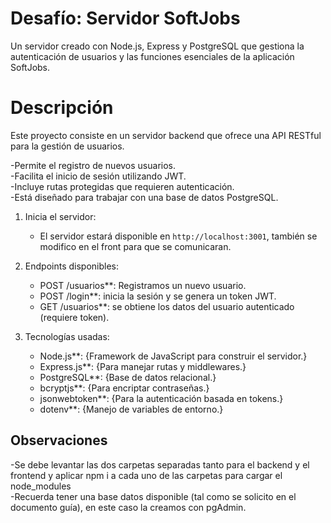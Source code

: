 # Desafío: Servidor SoftJobs
Un servidor creado con Node.js, Express y PostgreSQL que gestiona la autenticación de usuarios y las funciones esenciales de la aplicación SoftJobs.<br>
# Descripción
Este proyecto consiste en un servidor backend que ofrece una API RESTful para la gestión de usuarios.<br>

-Permite el registro de nuevos usuarios.<br>
-Facilita el inicio de sesión utilizando JWT.<br>
-Incluye rutas protegidas que requieren autenticación.<br>
-Está diseñado para trabajar con una base de datos PostgreSQL.<br>


1. Inicia el servidor:<br>

    - El servidor estará disponible en `http://localhost:3001`, también se modifico en el front para que se comunicaran.<br>

2. Endpoints disponibles:<br>
    - POST /usuarios**: Registramos un nuevo usuario.<br>
    - POST /login**: inicia la sesión y se genera un token JWT.<br>
    - GET /usuarios**: se obtiene los datos del usuario autenticado (requiere token).<br>

3. Tecnologías usadas:<br>

    - Node.js**: {Framework de JavaScript para construir el servidor.}<br>
    - Express.js**: {Para manejar rutas y middlewares.}<br>
    - PostgreSQL**: {Base de datos relacional.}<br>
    - bcryptjs**: {Para encriptar contraseñas.}<br>
    - jsonwebtoken**: {Para la autenticación basada en tokens.}<br>
    - dotenv**: {Manejo de variables de entorno.}<br>





## Observaciones

-Se debe levantar las dos carpetas separadas tanto para el backend y el frontend y aplicar npm i a cada uno de las carpetas para cargar el node_modules<br>
-Recuerda tener una base datos disponible (tal como se solicito en el documento guía), en este caso la creamos con pgAdmin.

